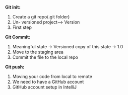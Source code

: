 **Git init:**
1. Create a git repo(.git folder)
2. Un- versioned project—-> Version
3. First step

**Git Commit:**
1. Meaningful state -> Versioned copy of this state -> 1.0
2. Move to the staging area
3. Commit the file to the local repo

**Git push:**
1. Moving your code from local to remote
2. We need to have a GitHub account
3. GitHub account setup in IntelliJ
